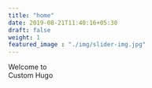 ```yaml
---
title: "home"
date: 2019-08-21T11:40:16+05:30
draft: false
weight: 1
featured_image : "./img/slider-img.jpg"
---
```


Welcome to <br>
Custom Hugo